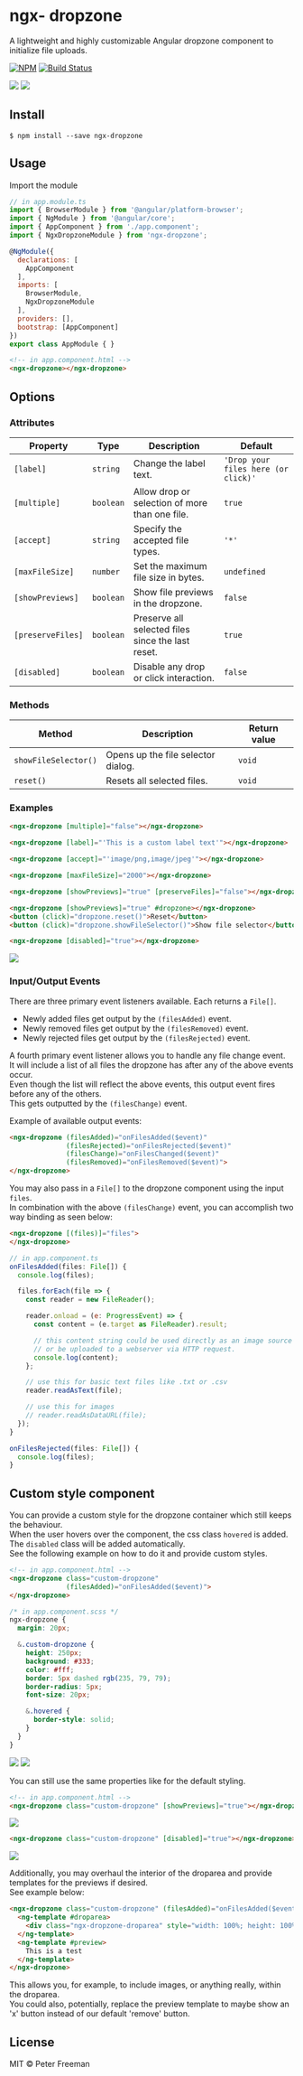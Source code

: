 # ngx- dropzone

A lightweight and highly customizable Angular dropzone component to initialize file uploads.

[![NPM](https://img.shields.io/npm/v/ngx-dropzone.svg)](https://www.npmjs.com/package/ngx-dropzone) [![Build Status](https://travis-ci.com/peterfreeman/ngx-dropzone.svg?branch=master)](https://travis-ci.com/peterfreeman/ngx-dropzone)

<img src="_images/default.png">

<img src="_images/default_hovered.png">

## Install

```
$ npm install --save ngx-dropzone
```

## Usage

Import the module

```js
// in app.module.ts
import { BrowserModule } from '@angular/platform-browser';
import { NgModule } from '@angular/core';
import { AppComponent } from './app.component';
import { NgxDropzoneModule } from 'ngx-dropzone';

@NgModule({
  declarations: [
    AppComponent
  ],
  imports: [
    BrowserModule,
    NgxDropzoneModule
  ],
  providers: [],
  bootstrap: [AppComponent]
})
export class AppModule { }
```

```html
<!-- in app.component.html -->
<ngx-dropzone></ngx-dropzone>
```

## Options

### Attributes

| Property |   Type  | Description | Default  |
|--------------|-------|------------------------------------------------|---------|
| `[label]`    | `string`  | Change the label text.   | `'Drop your files here (or click)'` |
| `[multiple]` | `boolean` | Allow drop or selection of more than one file. | `true` |
| `[accept]`    | `string`  | Specify the accepted file types.   | `'*'` |
| `[maxFileSize]`    | `number`  | Set the maximum file size in bytes.   | `undefined` |
| `[showPreviews]`    | `boolean`  | Show file previews in the dropzone.   | `false` |
| `[preserveFiles]`    | `boolean`  | Preserve all selected files since the last reset.   | `true` |
| `[disabled]`    | `boolean`  | Disable any drop or click interaction.   | `false` |

### Methods

| Method |  Description | Return value  |
|--------------|-----------------------------------------------|---------|
| `showFileSelector()`    | Opens up the file selector dialog.   | `void` |
| `reset()`    | Resets all selected files.   | `void` |

### Examples

```html
<ngx-dropzone [multiple]="false"></ngx-dropzone>
```

```html
<ngx-dropzone [label]="'This is a custom label text'"></ngx-dropzone>
```

```html
<ngx-dropzone [accept]="'image/png,image/jpeg'"></ngx-dropzone>
```

```html
<ngx-dropzone [maxFileSize]="2000"></ngx-dropzone>
```

```html
<ngx-dropzone [showPreviews]="true" [preserveFiles]="false"></ngx-dropzone>
```

```html
<ngx-dropzone [showPreviews]="true" #dropzone></ngx-dropzone>
<button (click)="dropzone.reset()">Reset</button>
<button (click)="dropzone.showFileSelector()">Show file selector</button>
```

```html
<ngx-dropzone [disabled]="true"></ngx-dropzone>
```

<img src="_images/default_disabled.png">

### Input/Output Events

There are three primary event listeners available. Each returns a `File[]`.
* Newly added files get output by the `(filesAdded)` event.
* Newly removed files get output by the `(filesRemoved)` event.
* Newly rejected files get output by the `(filesRejected)` event.

A fourth primary event listener allows you to handle any file change event.\
It will include a list of all files the dropzone has after any of the above events occur.\
Even though the list will reflect the above events, this output event fires before any of the others.\
This gets outputted by the `(filesChange)` event.

Example of available output events:
```html
<ngx-dropzone (filesAdded)="onFilesAdded($event)" 
              (filesRejected)="onFilesRejected($event)"
              (filesChange)="onFilesChanged($event)"
              (filesRemoved)="onFilesRemoved($event)">
</ngx-dropzone>
```

You may also pass in a `File[]` to the dropzone component using the input `files`.\
In combination with the above `(filesChange)` event, you can accomplish two way binding as seen below:

```html
<ngx-dropzone [(files)]="files">
</ngx-dropzone>
```

```js
// in app.component.ts
onFilesAdded(files: File[]) {
  console.log(files);

  files.forEach(file => {
    const reader = new FileReader();

    reader.onload = (e: ProgressEvent) => {
      const content = (e.target as FileReader).result;

      // this content string could be used directly as an image source
      // or be uploaded to a webserver via HTTP request.
      console.log(content);
    };

    // use this for basic text files like .txt or .csv
    reader.readAsText(file);

    // use this for images
    // reader.readAsDataURL(file);
  });
}

onFilesRejected(files: File[]) {
  console.log(files);
}
```

## Custom style component

You can provide a custom style for the dropzone container which still keeps the behaviour.\
When the user hovers over the component, the css class `hovered` is added. The `disabled` class will be added automatically.\
See the following example on how to do it and provide custom styles.

```html
<!-- in app.component.html -->
<ngx-dropzone class="custom-dropzone"
              (filesAdded)="onFilesAdded($event)">
</ngx-dropzone>
```

```scss
/* in app.component.scss */
ngx-dropzone {
  margin: 20px;

  &.custom-dropzone {
    height: 250px;
    background: #333;
    color: #fff;
    border: 5px dashed rgb(235, 79, 79);
    border-radius: 5px;
    font-size: 20px;

    &.hovered {
      border-style: solid;
    }
  }
}
```

<img src="_images/custom.png">

<img src="_images/custom_hovered.png">


You can still use the same properties like for the default styling.

```html
<!-- in app.component.html -->
<ngx-dropzone class="custom-dropzone" [showPreviews]="true"></ngx-dropzone>
```

<img src="_images/custom_preview.png">

```html
<ngx-dropzone class="custom-dropzone" [disabled]="true"></ngx-dropzone>
```

<img src="_images/custom_disabled.png">

Additionally, you may overhaul the interior of the droparea and provide templates for the previews if desired.\
See example below:

```html
<ngx-dropzone class="custom-dropzone" (filesAdded)="onFilesAdded($event)" [showPreviews]="true">
  <ng-template #droparea>
    <div class="ngx-dropzone-droparea" style="width: 100%; height: 100%;">Drop it!</div>
  </ng-template>
  <ng-template #preview>
    This is a test
  </ng-template>
</ngx-dropzone>
```

This allows you, for example, to include images, or anything really, within the droparea.\
You could also, potentially, replace the preview template to maybe show an 'x' button instead of our default 'remove' button.

## License

MIT © Peter Freeman
